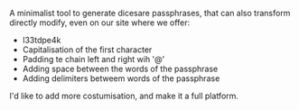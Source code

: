
A minimalist tool to generate dicesare passphrases, that can also transform directly modify, even on our site where we offer:
- l33tdpe4k
- Capitalisation of the first character
- Padding te chain left and right wih '@'
- Adding space between the words of the passphrase
- Adding delimiters betweem words of the passphrase

I'd like to add more costumisation, and make it a full platform.
